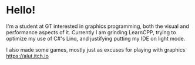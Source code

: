 # Hello!
I'm a student at GT interested in graphics programming, both the visual and performance aspects of it.
Currently I am grinding LearnCPP, trying to optimize my use of C#'s Linq, and justifying putting my IDE on light mode.

I also made some games, mostly just as excuses for playing with graphics
<a>https://alut.itch.io</a>
